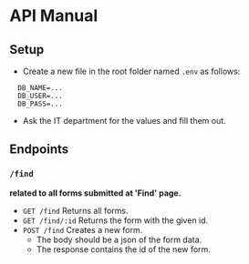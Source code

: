 # API Manual

## Setup

- Create a new file in the root folder named `.env` as follows:

```
  DB_NAME=...
  DB_USER=...
  DB_PASS=...
  ```

- Ask the IT department for the values and fill them out.

## Endpoints

### `/find`

**related to all forms submitted at 'Find' page.**

- `GET /find` Returns all forms.
- `GET /find/:id` Returns the form with the given id.
- `POST /find` Creates a new form.
    - The body should be a json of the form data.
    - The response contains the id of the new form.

